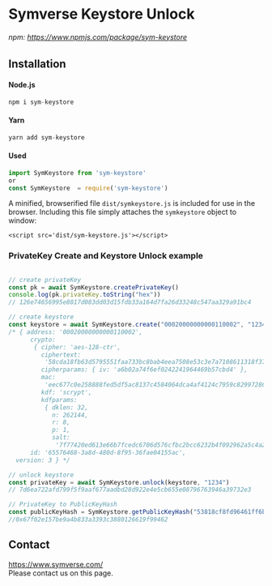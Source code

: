 # Symverse Keystore Unlock

###### npm: https://www.npmjs.com/package/sym-keystore

## Installation
#### Node.js
```javascript
npm i sym-keystore
```

#### Yarn
```javascript
yarn add sym-keystore
```

#### Used 
```javascript
import SymKeystore from 'sym-keystore'
or
const SymKeystore  = require('sym-keystore')
```

A minified, browserified file `dist/symkeystore.js` is included for use in the browser. Including this file simply attaches the `symkeystore` object to window:
```$xslt
<script src='dist/sym-keystore.js'></script>
```

### PrivateKey Create and Keystore Unlock example

```javascript

// create privateKey
const pk = await SymKeystore.createPrivateKey()
console.log(pk.privateKey.toString("hex"))
// 126e74656995e8817d083dd03d15fdb33a164d7fa26d33248c547aa329a91bc4

// create keystore
const keystore = await SymKeystore.create("00020000000000110002", "1234") // input symid(10byte) and passphrase
/* { address: '00020000000000110002',
      crypto:
       { cipher: 'aes-128-ctr',
         ciphertext:
          '58cda18fb63d5795551faa733bc8bab4eea7508e53c3e7a7108611318f37f416',
         cipherparams: { iv: 'a6b02a74f6ef0242241964469b57cbd4' },
         mac:
          'eec677c0e258888fed5df5ac8137c4584064dca4af4124c7959c82997286b949',
         kdf: 'scrypt',
         kdfparams:
          { dklen: 32,
            n: 262144,
            r: 8,
            p: 1,
            salt:
             '7f77420ed613e66b7fcedc6706d576cfbc2bcc6232b4f092962a5c4a208baffd' } },
      id: '65576468-3a8d-480d-8f95-36fae04155ac',
  version: 3 } */

// unlock keystore
const privateKey = await SymKeystore.unlock(keystore, "1234")
// 7d6ea722afd799f5f9aaf677aadbd28d922e4e5cb655e08796763946a39732e3

// PrivateKey to PublicKeyHash
const publicKeyHash = SymKeystore.getPublicKeyHash("53818cf8fd96461ff6bcd8a6c0abbe43fe6966a3a3f4a4eef30b13d6292def74")
//0x67f02e157be9a4b833a3393c3880126619f99462

```

## Contact
<https://www.symverse.com/><br> Please contact us on this page.
